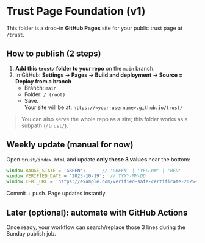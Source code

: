 # Trust Page Foundation (v1)

This folder is a drop-in **GitHub Pages** site for your public trust page at `/trust`.

## How to publish (2 steps)

1. **Add this `trust/` folder to your repo** on the `main` branch.
2. In GitHub: **Settings → Pages → Build and deployment → Source = Deploy from a branch**  
   - Branch: `main`  
   - Folder: `/ (root)`  
   - Save.  
   Your site will be at: `https://<your-username>.github.io/trust/`

> You can also serve the whole repo as a site; this folder works as a subpath (`/trust/`).

## Weekly update (manual for now)

Open `trust/index.html` and update **only these 3 values** near the bottom:

```js
window.BADGE_STATE = 'GREEN';      // 'GREEN' | 'YELLOW' | 'RED'
window.VERIFIED_DATE = '2025-10-19';  // YYYY-MM-DD
window.CERT_URL = 'https://example.com/verified-safe-certificate-2025-10-19.pdf';
```

Commit + push. Page updates instantly.

## Later (optional): automate with GitHub Actions

Once ready, your workflow can search/replace those 3 lines during the Sunday publish job.
